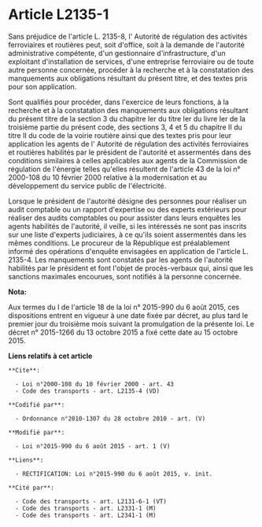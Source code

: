 # Article L2135-1

Sans préjudice de l'article L. 2135-8, l' Autorité de régulation des activités ferroviaires et routières peut, soit d'office,
soit à la demande de l'autorité administrative compétente, d'un gestionnaire d'infrastructure, d'un exploitant d'installation
de services, d'une entreprise ferroviaire ou de toute autre personne concernée, procéder à la recherche et à la constatation
des manquements aux obligations résultant du présent titre, et des textes pris pour son application. 

Sont qualifiés pour procéder, dans l'exercice de leurs fonctions, à la recherche et à la constatation des manquements aux
obligations résultant du présent titre de la section 3 du chapitre Ier du titre Ier du livre Ier de la troisième partie du
présent code, des sections 3, 4 et 5 du chapitre II du titre II du code de la voirie routière ainsi que des textes pris pour
leur application les agents de l' Autorité de régulation des activités ferroviaires et routières habilités par le président
de l'autorité et assermentés dans des conditions similaires à celles applicables aux agents de la Commission de régulation de
l'énergie telles qu'elles résultent de l'article 43 de la loi n° 2000-108 du 10 février 2000 relative à la modernisation et
au développement du service public de l'électricité. 

Lorsque le président de l'autorité désigne des personnes pour réaliser un audit comptable ou un rapport d'expertise ou des
experts extérieurs pour réaliser des audits comptables ou pour assister dans leurs enquêtes les agents habilités de
l'autorité, il veille, si les intéressés ne sont pas inscrits sur une liste d'experts judiciaires, à ce qu'ils soient
assermentés dans les mêmes conditions. Le procureur de la République est préalablement informé des opérations d'enquête
envisagées en application de l'article L. 2135-4. Les manquements sont constatés par les agents de l'autorité habilités par
le président et font l'objet de procès-verbaux qui, ainsi que les sanctions maximales encourues, sont notifiés à la personne
concernée.

**Nota:**

Aux termes du I de l'article 18 de la loi n° 2015-990 du 6 août 2015, ces dispositions entrent en vigueur à une date fixée
par décret, au plus tard le premier jour du troisième mois suivant la promulgation de la présente loi. Le décret n° 2015-1266
du 13 octobre 2015 a fixé cette date au 15 octobre 2015.

**Liens relatifs à cet article**

	**Cite**:

	  - Loi n°2000-108 du 10 février 2000 - art. 43
	  - Code des transports - art. L2135-4 (VD)

	**Codifié par**:

	  - Ordonnance n°2010-1307 du 28 octobre 2010 - art. (V)

	**Modifié par**:

	  - Loi n°2015-990 du 6 août 2015 - art. 1 (V)

	**Liens**:

	  - RECTIFICATION: Loi n°2015-990 du 6 août 2015, v. init.

	**Cité par**:

	  - Code des transports - art. L2131-6-1 (VT)
	  - Code des transports - art. L2331-1 (M)
	  - Code des transports - art. L2341-1 (M)
